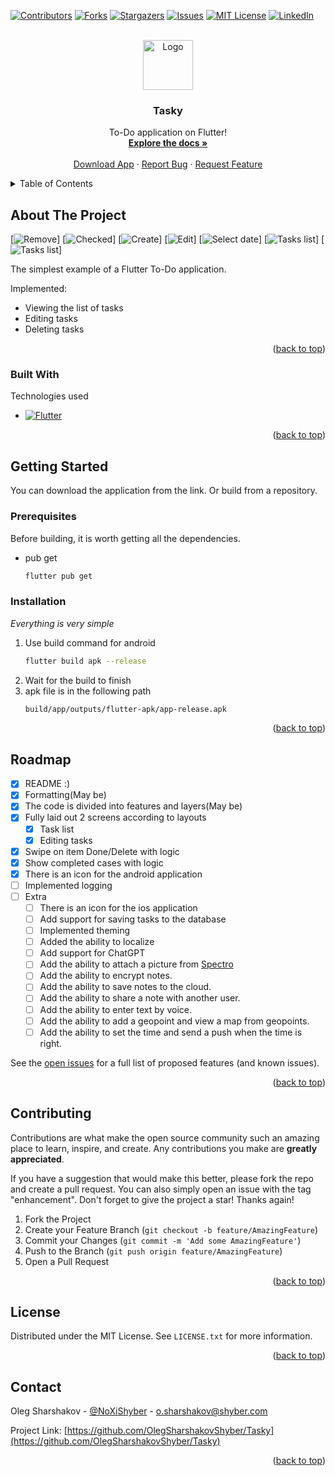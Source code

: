 [![Contributors][contributors-shield]][contributors-url]
[![Forks][forks-shield]][forks-url]
[![Stargazers][stars-shield]][stars-url]
[![Issues][issues-shield]][issues-url]
[![MIT License][license-shield]][license-url]
[![LinkedIn][linkedin-shield]][linkedin-url]



<!-- PROJECT LOGO -->
<br />
<div align="center">
  <a href="https://github.com/OlegSharshakovShyber/Tasky">
    <img src="images/logo.png" alt="Logo" width="80" height="80">
  </a>

<h3 align="center">Tasky</h3>

  <p align="center">
    To-Do application on Flutter!
    <br />
    <a href="https://github.com/OlegSharshakovShyber/Tasky"><strong>Explore the docs »</strong></a>
    <br />
    <br />
    <a href="https://github.com/OlegSharshakovShyber/Tasky/blob/main/release.apk">Download App</a>
    ·
    <a href="https://github.com/OlegSharshakovShyber/Tasky/issues">Report Bug</a>
    ·
    <a href="https://github.com/OlegSharshakovShyber/Tasky/issues">Request Feature</a>
  </p>
</div>



<!-- TABLE OF CONTENTS -->
<details>
  <summary>Table of Contents</summary>
  <ol>
    <li>
      <a href="#about-the-project">About The Project</a>
      <ul>
        <li><a href="#built-with">Built With</a></li>
      </ul>
    </li>
    <li>
      <a href="#getting-started">Getting Started</a>
      <ul>
        <li><a href="#prerequisites">Prerequisites</a></li>
        <li><a href="#installation">Installation</a></li>
      </ul>
    </li>
    <li><a href="#roadmap">Roadmap</a></li>
    <li><a href="#contributing">Contributing</a></li>
    <li><a href="#license">License</a></li>
    <li><a href="#contact">Contact</a></li>
  </ol>
</details>



<!-- ABOUT THE PROJECT -->
## About The Project

[![Remove][product-screenshot1]]
[![Checked][product-screenshot2]] 
[![Create][product-screenshot3]] 
[![Edit][product-screenshot4]] 
[![Select date][product-screenshot5]] 
[![Tasks list][product-screenshot6]] 
[![Tasks list][product-screenshot7]]

The simplest example of a Flutter To-Do application.

Implemented:
* Viewing the list of tasks
* Editing tasks
* Deleting tasks

<p align="right">(<a href="#readme-top">back to top</a>)</p>

### Built With

Technologies used

* [![Flutter][Fuller]][Flutter-url]

<p align="right">(<a href="#readme-top">back to top</a>)</p>



<!-- GETTING STARTED -->
## Getting Started

You can download the application from the link. Or build from a repository.

### Prerequisites

Before building, it is worth getting all the dependencies.
* pub get
  ```sh
  flutter pub get
  ```

### Installation

_Everything is very simple_

1. Use build command for android
   ```sh
   flutter build apk --release
   ```
2. Wait for the build to finish
3. apk file is in the following path 
   ```sh
   build/app/outputs/flutter-apk/app-release.apk
   ```

<p align="right">(<a href="#readme-top">back to top</a>)</p>

<!-- ROADMAP -->
## Roadmap

- [x] README :)
- [x] Formatting(May be)
- [x] The code is divided into features and layers(May be)
- [x] Fully laid out 2 screens according to layouts
    - [x] Task list
    - [x] Editing tasks
- [x] Swipe on item Done/Delete with logic
- [x] Show completed cases with logic
- [x] There is an icon for the android application
- [ ] Implemented logging
- [ ] Extra
    - [ ] There is an icon for the ios application
    - [ ] Add support for saving tasks to the database
    - [ ] Implemented theming
    - [ ] Added the ability to localize
    - [ ] Add support for ChatGPT
    - [ ] Add the ability to attach a picture from [Spectro](https://play.google.com/store/apps/details?id=com.shyber.ai_spectro)
    - [ ] Add the ability to encrypt notes.
    - [ ] Add the ability to save notes to the cloud.
    - [ ] Add the ability to share a note with another user.
    - [ ] Add the ability to enter text by voice.
    - [ ] Add the ability to add a geopoint and view a map from geopoints.
    - [ ] Add the ability to set the time and send a push when the time is right.

See the [open issues](https://github.com/OlegSharshakovShyber/Tasky/issues) for a full list of proposed features (and known issues).

<p align="right">(<a href="#readme-top">back to top</a>)</p>



<!-- CONTRIBUTING -->
## Contributing

Contributions are what make the open source community such an amazing place to learn, inspire, and create. Any contributions you make are **greatly appreciated**.

If you have a suggestion that would make this better, please fork the repo and create a pull request. You can also simply open an issue with the tag "enhancement".
Don't forget to give the project a star! Thanks again!

1. Fork the Project
2. Create your Feature Branch (`git checkout -b feature/AmazingFeature`)
3. Commit your Changes (`git commit -m 'Add some AmazingFeature'`)
4. Push to the Branch (`git push origin feature/AmazingFeature`)
5. Open a Pull Request

<p align="right">(<a href="#readme-top">back to top</a>)</p>



<!-- LICENSE -->
## License

Distributed under the MIT License. See `LICENSE.txt` for more information.

<p align="right">(<a href="#readme-top">back to top</a>)</p>



<!-- CONTACT -->
## Contact

Oleg Sharshakov - [@NoXiShyber](https://twitter.com/NoXiShyber) - o.sharshakov@shyber.com

Project Link: [https://github.com/OlegSharshakovShyber/Tasky](https://github.com/OlegSharshakovShyber/Tasky)

<p align="right">(<a href="#readme-top">back to top</a>)</p>




<!-- MARKDOWN LINKS & IMAGES -->
<!-- https://www.markdownguide.org/basic-syntax/#reference-style-links -->
[contributors-shield]: https://img.shields.io/github/contributors/OlegSharshakovShyber/Tasky.svg?style=for-the-badge
[contributors-url]: https://github.com/OlegSharshakovShyber/Tasky/graphs/contributors
[forks-shield]: https://img.shields.io/github/forks/OlegSharshakovShyber/Tasky.svg?style=for-the-badge
[forks-url]: https://github.com/OlegSharshakovShyber/Tasky/network/members
[stars-shield]: https://img.shields.io/github/stars/OlegSharshakovShyber/Tasky.svg?style=for-the-badge
[stars-url]: https://github.com/OlegSharshakovShyber/Tasky/stargazers
[issues-shield]: https://img.shields.io/github/issues/OlegSharshakovShyber/Tasky.svg?style=for-the-badge
[issues-url]: https://github.com/OlegSharshakovShyber/Tasky/issues
[license-shield]: https://img.shields.io/github/license/OlegSharshakovShyber/Tasky.svg?style=for-the-badge
[license-url]: https://github.com/OlegSharshakovShyber/Tasky/blob/master/LICENSE.txt
[linkedin-shield]: https://img.shields.io/badge/-LinkedIn-black.svg?style=for-the-badge&logo=linkedin&colorB=555
[linkedin-url]: https://linkedin.com/in/phoenixshoi
[product-screenshot1]: images/screenshot_1.png
[product-screenshot2]: images/screenshot_2.png
[product-screenshot3]: images/screenshot_3.png
[product-screenshot4]: images/screenshot_4.png
[product-screenshot5]: images/screenshot_5.png
[product-screenshot6]: images/screenshot_6.png
[product-screenshot7]: images/screenshot_7.png
[Fuller]: https://img.shields.io/badge/Flutter-02569B?style=for-the-badge&logo=flutter&logoColor=white
[Flutter-url]: https://flutter.dev/